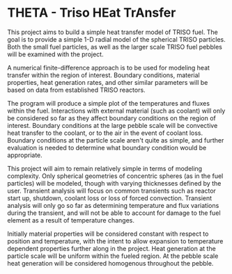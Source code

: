 # THETA - Triso HEat TrAnsfer

This project aims to build a simple heat transfer model of TRISO fuel. The goal is to provide a simple 1-D radial model of the spherical TRISO particles. Both the small fuel particles, as well as the larger scale TRISO fuel pebbles will be examined with the project.   

A numerical finite-difference approach is to be used for modeling heat transfer within the region of interest. Boundary conditions, material properties, heat generation rates, and other similar parameters will be based on data from established TRISO reactors. 

The program will produce a simple plot of the temperatures and fluxes within the fuel. Interactions with external material (such as coolant) will only be considered so far as they affect boundary conditions on the region of interest. Boundary conditions at the large pebble scale will be convective heat transfer to the coolant, or to the air in the event of coolant loss. Boundary conditions at the particle scale aren't quite as simple, and further evaluation is needed to determine what boundary condition would be appropriate.

This project will aim to remain relatively simple in terms of modeling complexity. Only spherical geometries of concentric spheres (as in the fuel particles) will be modeled, though with varying thicknesses defined by the user. Transient analysis will focus on common transients such as reactor start up, shutdown, coolant loss or loss of forced convection. Transient analysis will only go so far as determining temperature and flux variations during the transient, and will not be able to account for damage to the fuel element as a result of temperature changes.

Initially material properties will be considered constant with respect to position and temperature, with the intent to allow expansion to temperature dependent properties further along in the project. Heat generation at the particle scale will be uniform within the fueled region. At the pebble scale heat generation will be considered homogenous throughout the pebble. 

